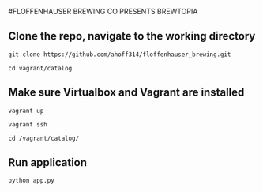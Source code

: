 #FLOFFENHAUSER BREWING CO PRESENTS BREWTOPIA

## Clone the repo, navigate to the working directory
`git clone https://github.com/ahoff314/floffenhauser_brewing.git`

`cd vagrant/catalog`

## Make sure Virtualbox and Vagrant are installed
`vagrant up`

`vagrant ssh`

`cd /vagrant/catalog/`

## Run application
`python app.py`

